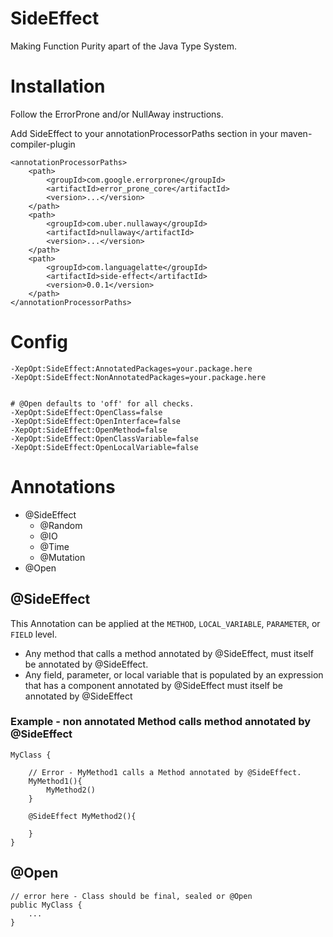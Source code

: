 # SideEffect

Making Function Purity apart of the Java Type System.


# Installation
Follow the ErrorProne and/or NullAway instructions.

Add SideEffect to your annotationProcessorPaths section in your maven-compiler-plugin

```
<annotationProcessorPaths>
    <path>
        <groupId>com.google.errorprone</groupId>
        <artifactId>error_prone_core</artifactId>
        <version>...</version>
    </path>
    <path>
        <groupId>com.uber.nullaway</groupId>
        <artifactId>nullaway</artifactId>
        <version>...</version>
    </path>
    <path>
        <groupId>com.languagelatte</groupId>
        <artifactId>side-effect</artifactId>
        <version>0.0.1</version>
    </path>
</annotationProcessorPaths>
```

# Config
```
-XepOpt:SideEffect:AnnotatedPackages=your.package.here
-XepOpt:SideEffect:NonAnnotatedPackages=your.package.here


# @Open defaults to 'off' for all checks.
-XepOpt:SideEffect:OpenClass=false
-XepOpt:SideEffect:OpenInterface=false
-XepOpt:SideEffect:OpenMethod=false
-XepOpt:SideEffect:OpenClassVariable=false
-XepOpt:SideEffect:OpenLocalVariable=false
```

# Annotations

* @SideEffect
  * @Random
  * @IO
  * @Time
  * @Mutation
* @Open


## @SideEffect
This Annotation can be applied at the `METHOD`, `LOCAL_VARIABLE`, `PARAMETER`, or `FIELD` level.

* Any method that calls a method annotated by @SideEffect, must itself be annotated by @SideEffect.
* Any field, parameter, or local variable that is populated by an expression that has a component annotated by @SideEffect must itself be annotated by @SideEffect

### Example - non annotated Method calls method annotated by @SideEffect
```
MyClass {

    // Error - MyMethod1 calls a Method annotated by @SideEffect. 
    MyMethod1(){
        MyMethod2()
    }

    @SideEffect MyMethod2(){
        
    }
}
```




## @Open
```
// error here - Class should be final, sealed or @Open
public MyClass {
    ...
}
```